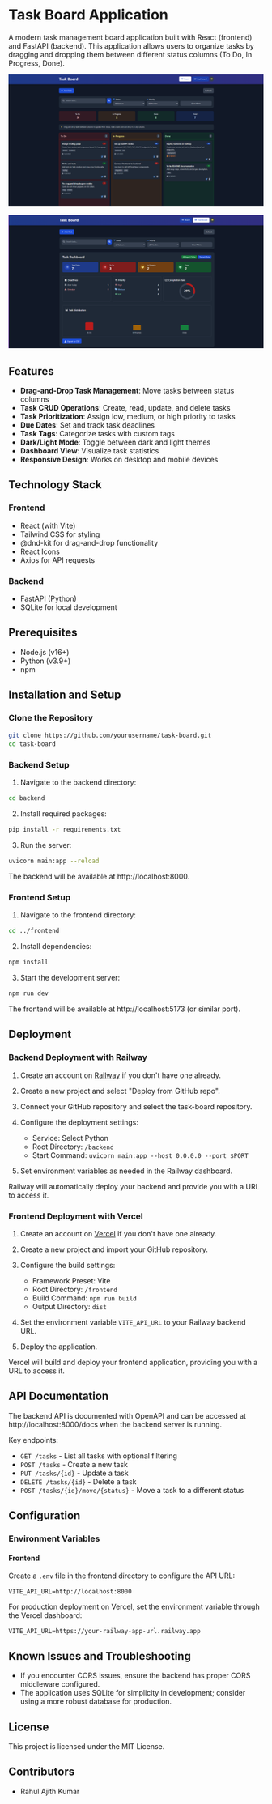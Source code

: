 # Task Board Application

A modern task management board application built with React (frontend) and FastAPI (backend). This application allows users to organize tasks by dragging and dropping them between different status columns (To Do, In Progress, Done).

![Task Board](./assets/preview%201.png)

![Dashboard](./assets/preview%202.png)

## Features

- **Drag-and-Drop Task Management**: Move tasks between status columns
- **Task CRUD Operations**: Create, read, update, and delete tasks
- **Task Prioritization**: Assign low, medium, or high priority to tasks
- **Due Dates**: Set and track task deadlines
- **Task Tags**: Categorize tasks with custom tags
- **Dark/Light Mode**: Toggle between dark and light themes
- **Dashboard View**: Visualize task statistics
- **Responsive Design**: Works on desktop and mobile devices

## Technology Stack

### Frontend
- React (with Vite)
- Tailwind CSS for styling
- @dnd-kit for drag-and-drop functionality
- React Icons
- Axios for API requests

### Backend
- FastAPI (Python)
- SQLite for local development

## Prerequisites

- Node.js (v16+)
- Python (v3.9+)
- npm

## Installation and Setup

### Clone the Repository

```bash
git clone https://github.com/yourusername/task-board.git
cd task-board
```

### Backend Setup

1. Navigate to the backend directory:

```bash
cd backend
```

2. Install required packages:

```bash
pip install -r requirements.txt
```

3. Run the server:

```bash
uvicorn main:app --reload
```

The backend will be available at http://localhost:8000.

### Frontend Setup

1. Navigate to the frontend directory:

```bash
cd ../frontend
```

2. Install dependencies:

```bash
npm install
```

3. Start the development server:

```bash
npm run dev
```

The frontend will be available at http://localhost:5173 (or similar port).

## Deployment

### Backend Deployment with Railway

1. Create an account on [Railway](https://railway.app/) if you don't have one already.

2. Create a new project and select "Deploy from GitHub repo".

3. Connect your GitHub repository and select the task-board repository.

4. Configure the deployment settings:
   - Service: Select Python
   - Root Directory: `/backend`
   - Start Command: `uvicorn main:app --host 0.0.0.0 --port $PORT`

5. Set environment variables as needed in the Railway dashboard.

Railway will automatically deploy your backend and provide you with a URL to access it.

### Frontend Deployment with Vercel

1. Create an account on [Vercel](https://vercel.com/) if you don't have one already.

2. Create a new project and import your GitHub repository.

3. Configure the build settings:
   - Framework Preset: Vite
   - Root Directory: `/frontend`
   - Build Command: `npm run build`
   - Output Directory: `dist`

4. Set the environment variable `VITE_API_URL` to your Railway backend URL.

5. Deploy the application.

Vercel will build and deploy your frontend application, providing you with a URL to access it.

## API Documentation

The backend API is documented with OpenAPI and can be accessed at http://localhost:8000/docs when the backend server is running.

Key endpoints:
- `GET /tasks` - List all tasks with optional filtering
- `POST /tasks` - Create a new task
- `PUT /tasks/{id}` - Update a task
- `DELETE /tasks/{id}` - Delete a task
- `POST /tasks/{id}/move/{status}` - Move a task to a different status

## Configuration

### Environment Variables

#### Frontend
Create a `.env` file in the frontend directory to configure the API URL:
```
VITE_API_URL=http://localhost:8000
```

For production deployment on Vercel, set the environment variable through the Vercel dashboard:
```
VITE_API_URL=https://your-railway-app-url.railway.app
```

## Known Issues and Troubleshooting

- If you encounter CORS issues, ensure the backend has proper CORS middleware configured.
- The application uses SQLite for simplicity in development; consider using a more robust database for production.

## License

This project is licensed under the MIT License.

## Contributors

- Rahul Ajith Kumar
